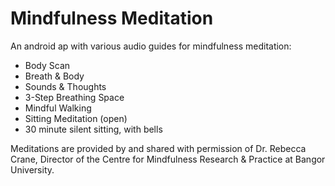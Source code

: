 # Mindfulness Meditation

An android ap with various audio guides for mindfulness meditation:

* Body Scan
* Breath & Body
* Sounds & Thoughts
* 3-Step Breathing Space
* Mindful Walking
* Sitting Meditation (open)
* 30 minute silent sitting, with bells

Meditations are provided by and shared with permission of Dr. Rebecca Crane, Director of the Centre for Mindfulness Research & Practice at Bangor University.
